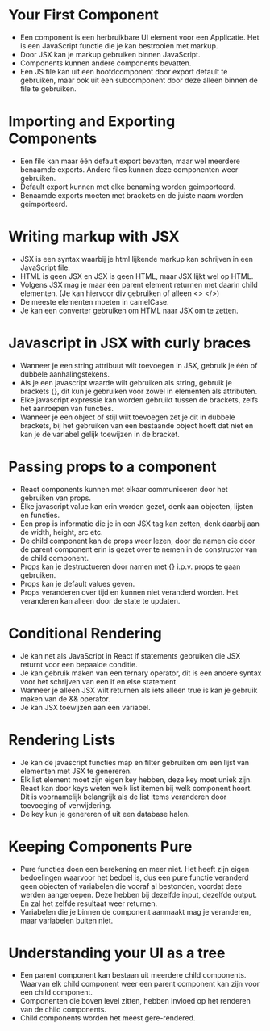 # Your First Component
- Een component is een herbruikbare UI element voor een Applicatie. Het is een JavaScript functie die je kan bestrooien met markup.
- Door JSX kan je markup gebruiken binnen JavaScript.
- Components kunnen andere components bevatten.
- Een JS file kan uit een hoofdcomponent door export default te gebruiken, maar ook uit een subcomponent door deze alleen binnen de file te gebruiken.

# Importing and Exporting Components
- Een file kan maar één default export bevatten, maar wel meerdere benaamde exports. Andere files kunnen deze componenten weer gebruiken.
- Default export kunnen met elke benaming worden geimporteerd.
- Benaamde exports moeten met brackets en de juiste naam worden geimporteerd. 

# Writing markup with JSX

- JSX is een syntax waarbij je html lijkende markup kan schrijven in een JavaScript file.
- HTML is geen JSX en JSX is geen HTML, maar JSX lijkt wel op HTML.
- Volgens JSX mag je maar één parent element returnen met daarin child elementen. (Je kan hiervoor div gebruiken of alleen <> </>)
- De meeste elementen moeten in camelCase.
- Je kan een converter gebruiken om HTML naar JSX om te zetten.

# Javascript in JSX with curly braces
- Wanneer je een string attribuut wilt toevoegen in JSX, gebruik je één of dubbele aanhalingstekens.   
- Als je een javascript waarde wilt gebruiken als string, gebruik je brackets {}, dit kun je gebruiken voor zowel in elementen als attributen.
- Elke javascript expressie kan worden gebruikt tussen de brackets, zelfs het aanroepen van functies.
- Wanneer je een object of stijl wilt toevoegen zet je dit in dubbele brackets, bij het gebruiken van een bestaande object hoeft dat niet en kan je de variabel gelijk toewijzen in de bracket. 

# Passing props to a component
- React components kunnen met elkaar communiceren door het gebruiken van props.
- Elke javascript value kan erin worden gezet, denk aan objecten, lijsten en functies.
- Een prop is informatie die je in een JSX tag kan zetten, denk daarbij aan de width, height, src etc.
- De child component kan de props weer lezen, door de namen die door de parent component erin is gezet over te nemen in de constructor van de child component. 
- Props kan je destructueren door namen met {} i.p.v. props te gaan gebruiken.
- Props kan je default values geven.
- Props veranderen over tijd en kunnen niet veranderd worden. Het veranderen kan alleen door de state te updaten.

# Conditional Rendering
- Je kan net als JavaScript in React if statements gebruiken die JSX returnt voor een bepaalde conditie.
- Je kan gebruik maken van een ternary operator, dit is een andere syntax voor het schrijven van een if en else statement.
- Wanneer je alleen JSX wilt returnen als iets alleen true is kan je gebruik maken van de && operator.
- Je kan JSX toewijzen aan een variabel.

# Rendering Lists
- Je kan de javascript functies map en filter gebruiken om een lijst van elementen met JSX te genereren. 
- Elk list element moet zijn eigen key hebben, deze key moet uniek zijn. React kan door keys weten welk list itemen bij welk component hoort. Dit is voornamelijk belangrijk als de list items veranderen door toevoeging of verwijdering.
- De key kun je genereren of uit een database halen.

# Keeping Components Pure
- Pure functies doen een berekening en meer niet. Het heeft zijn eigen bedoelingen waarvoor het bedoel is, dus een pure functie veranderd geen objecten of variabelen die vooraf al bestonden, voordat deze werden aangeroepen. Deze hebben bij dezelfde input, dezelfde output. En zal het zelfde resultaat weer returnen.
- Variabelen die je binnen de component aanmaakt mag je veranderen, maar variabelen buiten niet.

# Understanding your UI as a tree
- Een parent component kan bestaan uit meerdere child components. Waarvan elk child component weer een parent component kan zijn voor een child component.
- Componenten die boven level zitten, hebben invloed op het renderen van de child components.
- Child components worden het meest gere-rendered.
